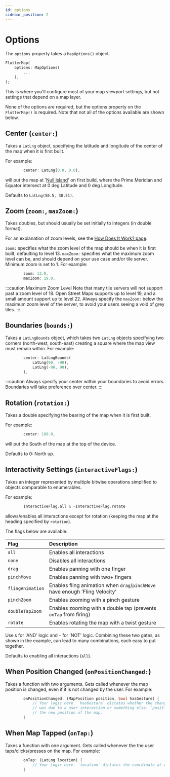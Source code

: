 ```yaml
---
id: options
sidebar_position: 2
---
```


# Options

The `options` property takes a `MapOptions()` object.

``` dart
FlutterMap(
    options: MapOptions(
        ...
    ),
);
```

This is where you'll configure most of your map viewport settings, but not settings that depend on a map layer.

None of the options are required, but the options property on the `FlutterMap()` is required. Note that not all of the options available are shown below.

## Center (`center:`)

Takes a `LatLng` object, specifying the latitude and longitude of the center of the map when it is first built.

For example:  

``` dart
        center: LatLng(0.0, 0.0),
```

will put the map at '[Null Island](https://en.wikipedia.org/wiki/Null_Island)' on first build, where the Prime Meridian and Equator intersect at 0 deg Latitude and 0 deg Longitude.

Defaults to `LatLng(50.5, 30.51)`.

## Zoom (`zoom:`, `maxZoom:`)

Takes doubles, but should usually be set initially to integers (in double format).

For an explanation of zoom levels, see the [How Does It Work? page](/introduction/how-does-it-work#zoom).

`zoom:` specifies what the zoom level of the map should be when it is first built, defaulting to level 13. `maxZoom:` specifies what the maximum zoom level can be, and should depend on your use case and/or tile server. Minimum zoom is set to 1. For example:

``` dart
        zoom: 13.0,
        maxZoom: 19.0,
```

:::caution Maximum Zoom Level
Note that many tile servers will not support past a zoom level of 18. Open Street Maps supports up to level 19, and a small amount support up to level 22. Always specify the `maxZoom:` below the maximum zoom level of the server, to avoid your users seeing a void of grey tiles.
:::

## Boundaries (`bounds:`)

Takes a `LatLngBounds` object, which takes two `LatLng` objects specifying two corners (north-west, south-east) creating a square where the map view must remain within. For example:

``` dart
        center: LatLngBounds(
            LatLng(90, -90),
            LatLng(-90, 90),
        ),
```

:::caution
Always specify your center within your boundaries to avoid errors. Boundaries will take preference over center.
:::

## Rotation (`rotation:`)

Takes a double specifying the bearing of the map when it is first built.

For example:

``` dart
        center: 180.0,
```

will put the South of the map at the top of the device.

Defaults to 0: North up.

## Interactivity Settings (`interactiveFlags:`)

Takes an integer represented by multiple bitwise operations simplified to objects comparable to enumerables.

For example:

``` dart
        InteractiveFlag.all & ~InteractiveFlag.rotate
```

allows/enables all interactions except for rotation (keeping the map at the heading specified by `rotation`).

The flags below are available:

| Flag             | Description                                                                  |
| :--------------- | :--------------------------------------------------------------------------- |
| `all`            | Enables all interactions                                                     |
| `none`           | Disables all interactions                                                    |
| `drag`           | Enables panning with one finger                                              |
| `pinchMove`      | Enables panning with two+ fingers                                            |
| `flingAnimation` | Enables fling animation when `drag`/`pinchMove` have enough 'Fling Velocity' |
| `pinchZoom`      | Enables zooming with a pinch gesture                                         |
| `doubleTapZoom`  | Enables zooming with a double tap (prevents `onTap` from firing)             |
| `rotate`         | Enables rotating the map with a twist gesture                                |

Use `&` for 'AND' logic and `~` for 'NOT' logic. Combining these two gates, as shown in the example, can lead to many combinations, each easy to put together.

Defaults to enabling all interactions (`all`).

## When Position Changed (`onPositionChanged:`)

Takes a function with two arguments.
Gets called whenever the map position is changed, even if it is not changed by the user. For example:

``` dart
        onPositionChanged: (MapPosition position, bool hasGesture) {
            // Your logic here. `hasGesture` dictates whether the change
            // was due to a user interaction or something else. `position` is
            // the new position of the map.
        }
```

## When Map Tapped (`onTap:`)

Takes a function with one argument.
Gets called whenever the the user taps/clicks/presses on the map. For example:

``` dart
        onTap: (LatLng location) {
            // Your logic here. `location` dictates the coordinate at which the user tapped.
        }
```
